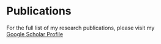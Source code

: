 # Publications

For the full list of my research publications, please visit my  
[Google Scholar Profile](https://scholar.google.com/citations?user=OEWI__oAAAAJ&hl=en&oi=ao)

